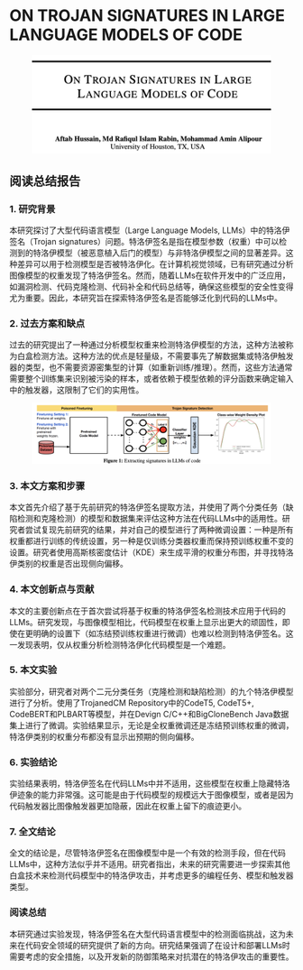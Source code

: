 # ON TROJAN SIGNATURES IN LARGE LANGUAGE MODELS OF CODE

<figure><img src="../.gitbook/assets/image (4) (1).png" alt=""><figcaption></figcaption></figure>

## 阅读总结报告

### 1. 研究背景

本研究探讨了大型代码语言模型（Large Language Models, LLMs）中的特洛伊签名（Trojan signatures）问题。特洛伊签名是指在模型参数（权重）中可以检测到的特洛伊模型（被恶意植入后门的模型）与非特洛伊模型之间的显著差异。这种差异可以用于检测模型是否被特洛伊化。在计算机视觉领域，已有研究通过分析图像模型的权重发现了特洛伊签名。然而，随着LLMs在软件开发中的广泛应用，如漏洞检测、代码克隆检测、代码补全和代码总结等，确保这些模型的安全性变得尤为重要。因此，本研究旨在探索特洛伊签名是否能够泛化到代码的LLMs中。

### 2. 过去方案和缺点

过去的研究提出了一种通过分析模型权重来检测特洛伊模型的方法，这种方法被称为白盒检测方法。这种方法的优点是轻量级，不需要事先了解数据集或特洛伊触发器的类型，也不需要资源密集型的计算（如重新训练/推理）。然而，这些方法通常需要整个训练集来识别被污染的样本，或者依赖于模型依赖的评分函数来确定输入中的触发器，这限制了它们的实用性。

<figure><img src="../.gitbook/assets/image (1) (1) (1) (1).png" alt=""><figcaption></figcaption></figure>

### 3. 本文方案和步骤

本文首先介绍了基于先前研究的特洛伊签名提取方法，并使用了两个分类任务（缺陷检测和克隆检测）的模型和数据集来评估这种方法在代码LLMs中的适用性。研究者尝试复现先前研究的结果，并对自己的模型进行了两种微调设置：一种是所有权重都进行训练的传统设置，另一种是仅训练分类器权重而保持预训练权重不变的设置。研究者使用高斯核密度估计（KDE）来生成平滑的权重分布图，并寻找特洛伊类别的权重是否出现侧向偏移。

### 4. 本文创新点与贡献

本文的主要创新点在于首次尝试将基于权重的特洛伊签名检测技术应用于代码的LLMs。研究发现，与图像模型相比，代码模型在权重上显示出更大的顽固性，即使在更明确的设置下（如冻结预训练权重进行微调）也难以检测到特洛伊签名。这一发现表明，仅从权重分析检测特洛伊化代码模型是一个难题。

### 5. 本文实验

实验部分，研究者对两个二元分类任务（克隆检测和缺陷检测）的九个特洛伊模型进行了分析。使用了TrojanedCM Repository中的CodeT5, CodeT5+, CodeBERT和PLBART等模型，并在Devign C/C++和BigCloneBench Java数据集上进行了微调。实验结果显示，无论是全权重微调还是冻结预训练权重的微调，特洛伊类别的权重分布都没有显示出预期的侧向偏移。

### 6. 实验结论

实验结果表明，特洛伊签名在代码LLMs中并不适用，这些模型在权重上隐藏特洛伊迹象的能力非常强。这可能是由于代码模型的规模远大于图像模型，或者是因为代码触发器比图像触发器更加隐蔽，因此在权重上留下的痕迹更小。

### 7. 全文结论

全文的结论是，尽管特洛伊签名在图像模型中是一个有效的检测手段，但在代码LLMs中，这种方法似乎并不适用。研究者指出，未来的研究需要进一步探索其他白盒技术来检测代码模型中的特洛伊攻击，并考虑更多的编程任务、模型和触发器类型。

### 阅读总结

本研究通过实验发现，特洛伊签名在大型代码语言模型中的检测面临挑战，这为未来在代码安全领域的研究提供了新的方向。研究结果强调了在设计和部署LLMs时需要考虑的安全措施，以及开发新的防御策略来对抗潜在的特洛伊攻击的重要性。
